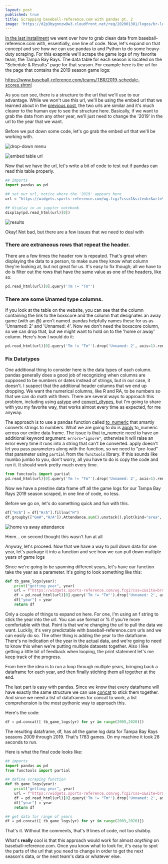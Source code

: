 ```yaml
---
layout: post
published: true
title: Scrapping baseball-reference.com with pandas pt. 2
image: 'https://d2p3bygnnzw9w3.cloudfront.net/req/202001301/logos/br-logo.svg'
---
```


[In the last installment](https://double-dose-larry.github.io/2020-02-07-scraping-baseball-reference-with-pandas/) we went over how to grab clean data from baseball-reference.com with, essentially, one line of code. Now, let's expand on that concept and see how we can use pandas to and Python to do some heavy-duty scraping. For this exapmle we'll scrape the game logs of my favorite team, the Tampa Bay Rays. The data table for each season is located on the "Schedule & Results" page for that season. For example here is the url for the page that contains the 2019 season game logs:

https://www.baseball-reference.com/teams/TBR/2019-schedule-scores.shtml

As you can see, there is a structure to the url that we'll use to our advantage. While we won't use this url, we'll be using the embed url that we learned about in the [previous post](), the two urls are similar and it's much clearer to the human eye to see the structure here. Basically, if we want to grab the data from any other year, we'll just need to change the '2019' in the url to the year that we want. 

Before we put down some code, let's go grab the embed url that we'll be working with.

![drop-down menu](https://i.imgur.com/PyQ0LeG.png)

![embed table url](https://i.imgur.com/bCBMmjQ.png)


Now that we have the url, let's write a bit of code to test out if pandas can read this table properly.

```python
## imports
import pandas as pd

## set our url, notice where the '2019' appears here
url = "https://widgets.sports-reference.com/wg.fcgi?css=1&site=br&url=%2Fteams%2FTBR%2F2019-schedule-scores.shtml&div=div_team_schedule"

## display in an jupyter notebook
display(pd.read_html(url)[0])
```

![results](https://i.imgur.com/Xk9hTgH.png)

Okay! Not bad, but there are a few issues that we need to deal with

### There are extraneous rows that repeat the header.

There are a few times the header row is repeated. That's great when displaying the data to a person, to make sure they know what column they're looking at, but not great for us. It's easy to fix though; all we have to do is filter out the rows that have the same value as one of the headers, like so:

```python
pd.read_html(url)[0].query('Tm != "Tm"')
```

### There are some Unamed type columns.

If you look at the table on the website, you can see that the column containing the link to the boxscore and the column that designates an away game (with an @) aren't named. pandas helpfully names these for us as 'Unnamed: 2' and 'Unnamed: 4'. Now we don't need the boxscore column, so we can drop that, but we might want to hold on to the 'home or away' column. Here's how I would do it:

```python
pd.read_html(url)[0].query('Tm != "Tm"').drop('Unnamed: 2', axis=1).rename(columns={'Unnamed: 4' : 'H/A'})
```

### Fix Datatypes

One additional thing to consider here is the data types of each column. pandas generally does a good job of recognizing when columns are supposed to be numbers or dates instead of strings, but in our case, it doesn't. I suspect that the additional header columns that we end up dropping. We want the numerical columns, like R and RA, to be numbers so that we can do math with them. There are several ways to approach this problem, including using [astype](https://pandas.pydata.org/pandas-docs/stable/reference/api/pandas.DataFrame.astype.html#pandas.DataFrame.astype) and [convert_dtypes](https://pandas.pydata.org/pandas-docs/stable/reference/api/pandas.DataFrame.convert_dtypes.html?highlight=dtypes#pandas.DataFrame.convert_dtypes), but I'm going to share with you my favorite way, that works almost every time as expected, for me anyway.

The approach is to use a pandas function called [to_numeric](https://pandas.pydata.org/pandas-docs/stable/reference/api/pandas.to_numeric.html) that smartly converts strings to numbers. What we are going to do is [apply](https://pandas.pydata.org/pandas-docs/stable/reference/api/pandas.DataFrame.apply.html) to_numeric across our entire data frame. The issue is that to_numeric need to have an additional keyword argument: `errors="ignore"`, otherwise it will raise an error every time it runs into a string that can't be converted. apply doesn't let you pass parameters along with the function, so we need to "pre-load" that parameter using `partial` from the `functools` library. If this sounds like mumbo jumbo to you, don't worry, all you have to do is copy the code and run it. It should work pretty much every time.

```python
from functools import partial
pd.read_html(url)[0].query('Tm != "Tm"').drop('Unnamed: 2', axis=1).rename(columns={'Unnamed: 4' : 'H/A'}).apply(partial(pd.to_numeric, errors='ignore'))
```

Now we have a prestine data frame off all the game logs for our Tampa Bay Rays 2019 season scraped, in one line of code, no less.

Before we go on, let's do something quick and fun with this.

```python
df["H/A"] = df["H/A"].fillna("H")
df.groupby(["Gm#","H/A"]).Attendance.sum().unstack().plot(kind="area", figsize=(20,10), rot=0, title="TB Attendance 2019 Home vs Away")
```

![home vs away attendance](https://i.imgur.com/CYOebe7.png)

Hmm... on second thought this wasn't fun at all

Anyway, let's proceed. Now that we have a way to pull down data for one year, let's package it into a function and see how we can pull down multiple years of game logs

Since we're going to be spanning different years, let's have our function take the year as a parameter. It's going to look something like this:

```python
def tb_game_logs(year):
	print("getting year", year)
    url = f"https://widgets.sports-reference.com/wg.fcgi?css=1&site=br&url=%2Fteams%2FTBR%2F{year}-schedule-scores.shtml&div=div_team_schedule"
    df = pd.read_html(url)[0].query('Tm != "Tm"').drop('Unnamed: 2', axis=1).rename(columns={'Unnamed: 4' : 'H/A'}).apply(partial(pd.to_numeric, errors='ignore'))
    df["year"] = year
    return df
```

Only a couple of things to expand on here. For one, I'm using an f string to stick the year into the url. You can use format or % if you're more comfortable with that. Point is that we're changing the url to pull the data we want. Luckily, it's very predictable with baseball-reference.com urls and we can easily do so. The other thing is adding the year to the dataframe. There's no indication of the year in the actual data, and we're going to need to know this when we're putting multiple datasets together. Also I like getting a little bit of feedback when looping, the print statement let's me keep track of the progress.


From here the idea is to run a loop through multiple years, bringing back a dataframe for each year, and then finally stiching them all together at the end. 

The last part is easy with pandas. Since we know that every dataframe will have exactly the same structure we can use [concat](https://pandas.pydata.org/pandas-docs/stable/reference/api/pandas.concat.html) to stick them together. And since we need a list of dataframes for concat to work, a list comprehension is the most pythonic way to approach this.

Here's the code:

```python
df = pd.concat([ tb_game_logs(yr) for yr in range(2009,2020)])
```

The resulting dataframe, df, has all the game log data for Tampa Bay Rays seasons 2009 through 2019. That's 1783 games. On my machine it took 28 seconds to run.

Here is what the final code looks like:
```python
## imports
import pandas as pd
from functools import partial

## define scraping function
def tb_game_logs(year):
    print("getting year", year)
    url = f"https://widgets.sports-reference.com/wg.fcgi?css=1&site=br&url=%2Fteams%2FTBR%2F{year}-schedule-scores.shtml&div=div_team_schedule"
    df = pd.read_html(url)[0].query('Tm != "Tm"').drop('Unnamed: 2', axis=1).rename(columns={'Unnamed: 4' : 'H/A'}).apply(partial(pd.to_numeric, errors='ignore'))
    df["year"] = year
    return df

## get data for range of years
df = pd.concat([ tb_game_logs(yr) for yr in range(2009,2020)])
```

That's it. Without the comments, that's 9 lines of code, not too shabby.

What's **really** cool is that this approach would work for almost *anything* on baseball-reference.com. Once you know what to look for, it's easy to spot the parts of the url that you need to change in order to get the next season's data, or the next team's data or whatever else.